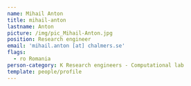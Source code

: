 ```yaml
---
name: Mihail Anton
title: mihail-anton
lastname: Anton
picture: /img/pic_Mihail-Anton.jpg
position: Research engineer
email: 'mihail.anton [at] chalmers.se'
flags:
  - ro Romania
person-category: K Research engineers - Computational lab
template: people/profile
---
```


